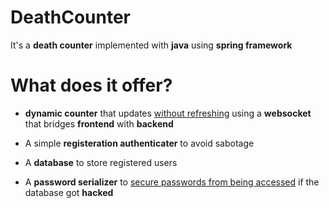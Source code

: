 # DeathCounter

It's a **death counter** implemented with **java** using **spring framework**

# What does it offer?

- **dynamic counter** that updates <ins>without refreshing</ins> using a **websocket** that bridges **frontend** with **backend**
- A simple **registeration authenticater** to avoid sabotage

- A **database** to store registered users

- A **password serializer** to <ins>secure passwords from being accessed</ins> if the database got **hacked**
